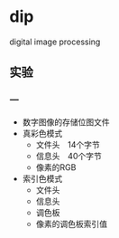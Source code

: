 # dip
digital image processing

## 实验

### 一
* 数字图像的存储位图文件
* 真彩色模式
	* 文件头　14个字节
	* 信息头　40个字节
	* 像素的RGB
* 索引色模式
	* 文件头
	* 信息头
	* 调色板
	* 像素的调色板索引值
